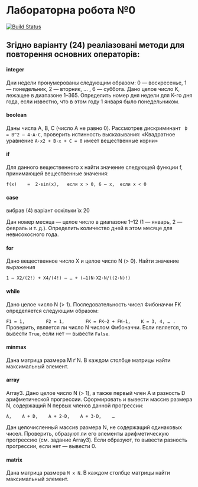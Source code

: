 # Лабораторна робота №0
[![Build Status](https://travis-ci.org/joemccann/dillinger.svg?branch=master)](https://travis-ci.org/joemccann/dillinger)
## Згідно варіанту (24) реаліазовані методи для повторення основних операторів:
#### integer
 Дни недели пронумерованы следующим образом: 0 — воскресенье, 1 — понедельник, 2 — вторник, … , 6 — суббота. Дано целое число K, лежащее в диапазоне 1–365. Определить номер дня недели для K-го дня года, если известно, что в этом году 1 января было понедельником.
#### boolean
Даны числа A, B, C (число A не равно 0). Рассмотрев дискриминант ` D = B^2 – 4·A·C`, проверить истинность высказывания: «Квадратное уравнение `A·x2 + B·x + C = 0` имеет вещественные корни»
#### if
Для данного вещественного x найти значение следующей функции f, принимающей вещественные значения:

`f(x)	 = 	2·sin(x),	если x > 0,
 	 	6 – x,	если x < 0`
#### case
вибрав (4) варіант оскільки їх 20

Дан номер месяца — целое число в диапазоне 1–12 (1 — январь, 2 — февраль и т. д.). Определить количество дней в этом месяце для невисокосного года.
#### for
Дано вещественное число X и целое число N (> 0). Найти значение выражения

`1 – X2/(2!) + X4/(4!) – … + (–1)N·X2·N/((2·N)!)`
#### while
Дано целое число N (> 1). Последовательность чисел Фибоначчи FK определяется следующим образом:

`F1 = 1,        F2 = 1,        FK = FK–2 + FK–1,    K = 3, 4, … .`
Проверить, является ли число N числом Фибоначчи. Если является, то вывести `True`, если нет — вывести `False`.
#### minmax
Дана матрица размера M ґ N. В каждом столбце матрицы найти максимальный элемент.
#### array
Array3. Дано целое число N (> 1), а также первый член A и разность D арифметической прогрессии. Сформировать и вывести массив размера N, содержащий N первых членов данной прогрессии:

`A,    A + D,    A + 2·D,    A + 3·D,    … `

Дан целочисленный массив размера N, не содержащий одинаковых чисел. Проверить, образуют ли его элементы арифметическую прогрессию (см. задание Array3). Если образуют, то вывести разность прогрессии, если нет — вывести 0.
#### matrix
Дана матрица размера `M x N`. В каждом столбце матрицы найти максимальный элемент.